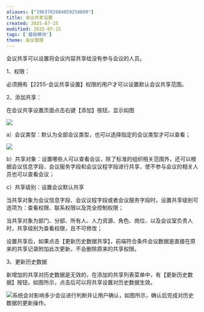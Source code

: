 ```yaml
---
aliases: ["1963702684059258899"]
title: 会议共享设置
created: 2025-07-15
modified: 2025-07-15
tags: ['基础模块']
theme: 会议管理
---
```


会议共享可以设置将会议内容共享给没有参与会议的人员。

1、权限：

必须拥有【2255-会议共享设置】权限的用户才可以设置默认会议共享范围。

2、添加共享：

在会议共享设置页面点击右键【添加】按钮，显示如图

![](https://myhelpdoc.oss-cn-heyuan.aliyuncs.com/mdimages/fb7dda5d62b031276d009f4d9fd8f5b9.jpg)

a）会议类型：默认为全部会议类型，也可以选择指定的会议类型才可以查看；

![](https://myhelpdoc.oss-cn-heyuan.aliyuncs.com/mdimages/7f2ce0fdb6615a2aa7bc30fdbe64686f.jpg)

b）共享对象：设置哪些人可以查看会议，除了标准的组织相关范围外，还可以根据会议信息字段、会议服务字段和会议议程字段进行共享，使不参与会议的相关人员也可以查看会议；

c）共享级别：设置会议默认共享

当共享对象为会议信息字段、会议议程字段或者会议服务字段时，设置共享级别可选项为：查看权限、联系权限以及完全控制权限；

当共享对象为部门、分部、所有人、人力资源、角色、岗位、以及会议室负责人时，共享级别为查看权限，且不可修改；

设置共享后，如果点击【更新历史数据共享】，前端符合条件会议数据是直接在原来的共享记录附加此次更新，不会删除原来的共享权限。

3、更新历史数据

新增加的共享对历史数据是无效的，在添加的共享列表菜单中，有【更新历史数据】按钮，如图所示，点击后可以将共享设置对历史数据生效。

![](https://myhelpdoc.oss-cn-heyuan.aliyuncs.com/mdimages/6fce0a6d57c7078060118a524bdd40d0.jpg)系统会对影响多少会议进行判断并让用户确认，如图所示，确认后完成对历史数据的更新操作。


